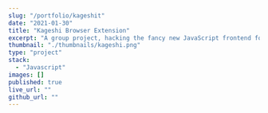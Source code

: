 ```yaml
---
slug: "/portfolio/kageshit"
date: "2021-01-30"
title: "Kageshi Browser Extension"
excerpt: "A group project, hacking the fancy new JavaScript frontend for a video conferencing site."
thumbnail: "./thumbnails/kageshi.png"
type: "project"
stack:
  - "Javascript"
images: []
published: true
live_url: ""
github_url: ""
---
```

